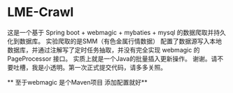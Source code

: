 # LME-Crawl
这是一个基于 Spring boot + webmagic + mybaties + mysql 的数据爬取并持久化到数据库。 实验爬取的是SMM（有色金属行情数据） 
配置了数据源写入本地数据库，并通过注解写了定时任务抽取，并没有完全实现 webmagic 的 PageProcessor 接口。
实质上就是一个Java的批量插入更新操作。 谢谢。请不要吐槽，我是小透明。第一次正式提交代码，请多多关照。

** 至于webmagic 是个Maven项目 添加配置就好**
